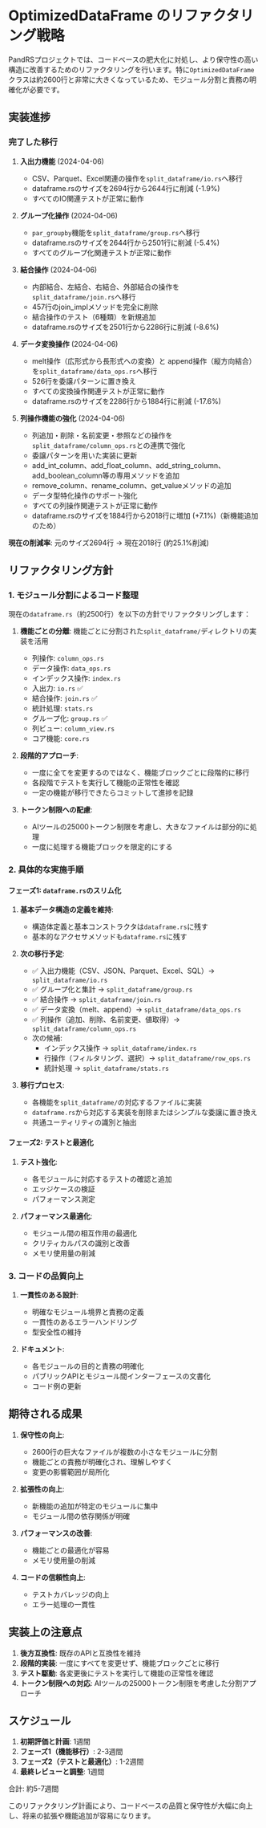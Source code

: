 # OptimizedDataFrame のリファクタリング戦略

PandRSプロジェクトでは、コードベースの肥大化に対処し、より保守性の高い構造に改善するためのリファクタリングを行います。特に`OptimizedDataFrame`クラスは約2600行と非常に大きくなっているため、モジュール分割と責務の明確化が必要です。

## 実装進捗

### 完了した移行

1. **入出力機能** (2024-04-06)
   - CSV、Parquet、Excel関連の操作を`split_dataframe/io.rs`へ移行
   - dataframe.rsのサイズを2694行から2644行に削減 (-1.9%)
   - すべてのIO関連テストが正常に動作

2. **グループ化操作** (2024-04-06)
   - `par_groupby`機能を`split_dataframe/group.rs`へ移行
   - dataframe.rsのサイズを2644行から2501行に削減 (-5.4%)
   - すべてのグループ化関連テストが正常に動作

3. **結合操作** (2024-04-06)
   - 内部結合、左結合、右結合、外部結合の操作を`split_dataframe/join.rs`へ移行
   - 457行のjoin_implメソッドを完全に削除
   - 結合操作のテスト（6種類）を新規追加
   - dataframe.rsのサイズを2501行から2286行に削減 (-8.6%)

4. **データ変換操作** (2024-04-06)
   - melt操作（広形式から長形式への変換）と append操作（縦方向結合）を`split_dataframe/data_ops.rs`へ移行
   - 526行を委譲パターンに置き換え
   - すべての変換操作関連テストが正常に動作
   - dataframe.rsのサイズを2286行から1884行に削減 (-17.6%)

5. **列操作機能の強化** (2024-04-06)
   - 列追加・削除・名前変更・参照などの操作を`split_dataframe/column_ops.rs`との連携で強化
   - 委譲パターンを用いた実装に更新
   - add_int_column、add_float_column、add_string_column、add_boolean_column等の専用メソッドを追加
   - remove_column、rename_column、get_valueメソッドの追加
   - データ型特化操作のサポート強化
   - すべての列操作関連テストが正常に動作
   - dataframe.rsのサイズを1884行から2018行に増加 (+7.1%)（新機能追加のため）

**現在の削減率**: 元のサイズ2694行 → 現在2018行 (約25.1%削減)

## リファクタリング方針

### 1. モジュール分割によるコード整理

現在の`dataframe.rs`（約2500行）を以下の方針でリファクタリングします：

1. **機能ごとの分離**: 機能ごとに分割された`split_dataframe/`ディレクトリの実装を活用
   - 列操作: `column_ops.rs`
   - データ操作: `data_ops.rs`
   - インデックス操作: `index.rs`
   - 入出力: `io.rs` ✅
   - 結合操作: `join.rs` ✅
   - 統計処理: `stats.rs`
   - グループ化: `group.rs` ✅
   - 列ビュー: `column_view.rs`
   - コア機能: `core.rs`

2. **段階的アプローチ**:
   - 一度に全てを変更するのではなく、機能ブロックごとに段階的に移行
   - 各段階でテストを実行して機能の正常性を確認
   - 一定の機能が移行できたらコミットして進捗を記録

3. **トークン制限への配慮**:
   - AIツールの25000トークン制限を考慮し、大きなファイルは部分的に処理
   - 一度に処理する機能ブロックを限定的にする

### 2. 具体的な実施手順

#### フェーズ1: `dataframe.rs`のスリム化

1. **基本データ構造の定義を維持**:
   - 構造体定義と基本コンストラクタは`dataframe.rs`に残す
   - 基本的なアクセサメソッドも`dataframe.rs`に残す

2. **次の移行予定**:
   - ✅ 入出力機能（CSV、JSON、Parquet、Excel、SQL）→ `split_dataframe/io.rs`
   - ✅ グループ化と集計 → `split_dataframe/group.rs`
   - ✅ 結合操作 → `split_dataframe/join.rs`
   - ✅ データ変換（melt、append）→ `split_dataframe/data_ops.rs`
   - ✅ 列操作（追加、削除、名前変更、値取得）→ `split_dataframe/column_ops.rs`
   - 次の候補:
     - インデックス操作 → `split_dataframe/index.rs`
     - 行操作（フィルタリング、選択）→ `split_dataframe/row_ops.rs`
     - 統計処理 → `split_dataframe/stats.rs`

3. **移行プロセス**:
   - 各機能を`split_dataframe/`の対応するファイルに実装
   - `dataframe.rs`から対応する実装を削除またはシンプルな委譲に置き換え
   - 共通ユーティリティの識別と抽出

#### フェーズ2: テストと最適化

1. **テスト強化**:
   - 各モジュールに対応するテストの確認と追加
   - エッジケースの検証
   - パフォーマンス測定

2. **パフォーマンス最適化**:
   - モジュール間の相互作用の最適化
   - クリティカルパスの識別と改善
   - メモリ使用量の削減

### 3. コードの品質向上

1. **一貫性のある設計**:
   - 明確なモジュール境界と責務の定義
   - 一貫性のあるエラーハンドリング
   - 型安全性の維持

2. **ドキュメント**:
   - 各モジュールの目的と責務の明確化
   - パブリックAPIとモジュール間インターフェースの文書化
   - コード例の更新

## 期待される成果

1. **保守性の向上**:
   - 2600行の巨大なファイルが複数の小さなモジュールに分割
   - 機能ごとの責務が明確化され、理解しやすく
   - 変更の影響範囲が局所化

2. **拡張性の向上**:
   - 新機能の追加が特定のモジュールに集中
   - モジュール間の依存関係が明確

3. **パフォーマンスの改善**:
   - 機能ごとの最適化が容易
   - メモリ使用量の削減

4. **コードの信頼性向上**:
   - テストカバレッジの向上
   - エラー処理の一貫性

## 実装上の注意点

1. **後方互換性**: 既存のAPIと互換性を維持
2. **段階的実装**: 一度にすべてを変更せず、機能ブロックごとに移行
3. **テスト駆動**: 各変更後にテストを実行して機能の正常性を確認
4. **トークン制限への対応**: AIツールの25000トークン制限を考慮した分割アプローチ

## スケジュール

1. **初期評価と計画**: 1週間
2. **フェーズ1（機能移行）**: 2-3週間
3. **フェーズ2（テストと最適化）**: 1-2週間
4. **最終レビューと調整**: 1週間

合計: 約5-7週間

このリファクタリング計画により、コードベースの品質と保守性が大幅に向上し、将来の拡張や機能追加が容易になります。